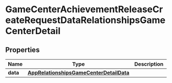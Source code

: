 

# GameCenterAchievementReleaseCreateRequestDataRelationshipsGameCenterDetail


## Properties

| Name | Type | Description | Notes |
|------------ | ------------- | ------------- | -------------|
|**data** | [**AppRelationshipsGameCenterDetailData**](AppRelationshipsGameCenterDetailData.md) |  |  |



